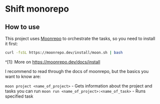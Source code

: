 # Shift monorepo

## How to use

This project uses [Moonrepo](https://moonrepo.dev) to orchestrate the tasks, so you need to install it first:

```bash
curl -fsSL https://moonrepo.dev/install/moon.sh | bash
```

^[1]: More on https://moonrepo.dev/docs/install

I recommend to read through the docs of moonrepo, but the basics you want to know are:

`moon project <name_of_project>` - Gets information about the project and tasks you can run
`moon run <name_of_project>:<name_of_task>` - Runs specified task
